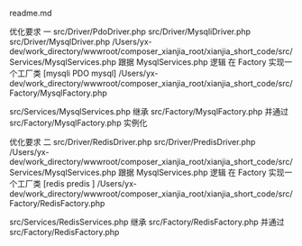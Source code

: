 readme.md

优化要求 一 
src/Driver/PdoDriver.php
src/Driver/MysqliDriver.php
src/Driver/MysqlDriver.php
/Users/yx-dev/work_directory/wwwroot/composer_xianjia_root/xianjia_short_code/src/Services/MysqlServices.php    跟据  MysqlServices.php 逻辑 在 Factory 实现一个工厂类 [mysqli PDO mysql]  /Users/yx-dev/work_directory/wwwroot/composer_xianjia_root/xianjia_short_code/src/Factory/MysqlFactory.php 

src/Services/MysqlServices.php 继承 src/Factory/MysqlFactory.php 并通过  src/Factory/MysqlFactory.php  实例化 


优化要求 二 
src/Driver/RedisDriver.php
src/Driver/PredisDriver.php
/Users/yx-dev/work_directory/wwwroot/composer_xianjia_root/xianjia_short_code/src/Services/MysqlServices.php    跟据  MysqlServices.php 逻辑 在 Factory 实现一个工厂类 [redis predis ] /Users/yx-dev/work_directory/wwwroot/composer_xianjia_root/xianjia_short_code/src/Factory/RedisFactory.php 

src/Services/RedisServices.php  继承 src/Factory/RedisFactory.php  并通过  src/Factory/RedisFactory.php 